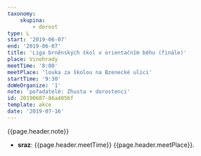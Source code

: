 ```yaml
---
taxonomy:
    skupina:
        - dorost
type: L
start: '2019-06-07'
end: '2019-06-07'
title: 'Liga brněnských škol v orientačním běhu (finále)'
place: Vinohrady
meetTime: '8:00'
meetPlace: 'louka za školou na Bzenecké ulici'
startTime: '9:30'
doWeOrganize: '1'
note: 'pořadatelé: Zhusta + dorostenci'
id: 20190607-86a4056f
template: akce
date: '2019-07-16'
---
```

{{page.header.note}}
* **sraz**: {{page.header.meetTime}} {{page.header.meetPlace}}.
